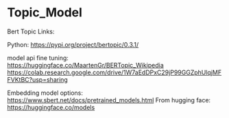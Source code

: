 # Topic_Model

Bert Topic Links:

Python:
https://pypi.org/project/bertopic/0.3.1/


model api fine tuning:
https://huggingface.co/MaartenGr/BERTopic_Wikipedia
https://colab.research.google.com/drive/1W7aEdDPxC29jP99GGZphUlqjMFFVKtBC?usp=sharing

Embedding model options:
https://www.sbert.net/docs/pretrained_models.html
From hugging face:
https://huggingface.co/models
